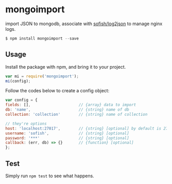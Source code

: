 # mongoimport

import JSON to mongodb, associate with [sofish/log2json](/sofish/log2json) to manage nginx logs.

```php
$ npm install mongoimport --save
```

## Usage

Install the package with npm, and bring it to your project.

```js
var mi = require('mongoimport');
mi(config);
```

Follow the codes below to create a config object:

  ```js
var config = {
  fields: [],                     // {array} data to import
  db: 'name',                     // {string} name of db
  collection: 'collection'        // {string} name of collection

  // they're options
  host: 'localhost:27017',        // {string} [optional] by default is 27017
  username: 'sofish',             // {string} [optional]
  password: '***'                 // {string} [optional]
  callback: (err, db) => {}       // {function} [optional]
};
```

## Test

Simply run `npm test` to see what happens.
